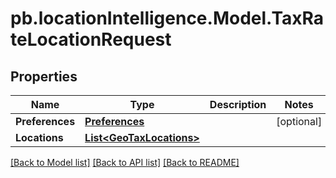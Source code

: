 # pb.locationIntelligence.Model.TaxRateLocationRequest
## Properties

Name | Type | Description | Notes
------------ | ------------- | ------------- | -------------
**Preferences** | [**Preferences**](Preferences.md) |  | [optional] 
**Locations** | [**List&lt;GeoTaxLocations&gt;**](GeoTaxLocations.md) |  | 

[[Back to Model list]](../README.md#documentation-for-models) [[Back to API list]](../README.md#documentation-for-api-endpoints) [[Back to README]](../README.md)

